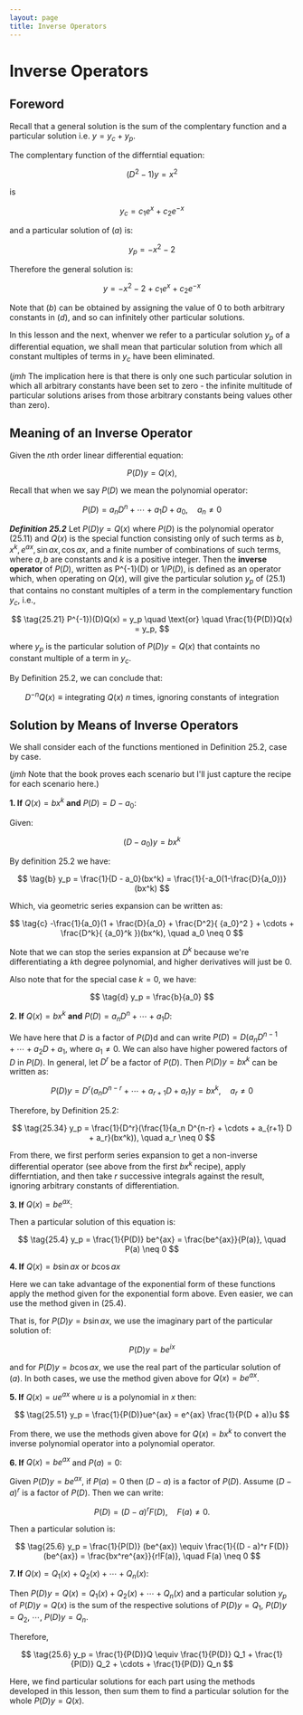 ```yaml
---
layout: page
title: Inverse Operators
---
```


# Inverse Operators

## Foreword


Recall that a general solution is the sum of the complentary function and a  particular solution i.e. $y = y_c + y_p$.

The complentary function of the differntial equation:

$$ \tag{a} (D^2 -1)y = x^2 $$

is

$$ \tag{b} y_c = c_1 e^x + c_2 e^{-x} $$

and a particular solution of $(a)$ is:

$$ \tag{c} y_p = -x^2 - 2 $$

Therefore the general solution is:

$$ \tag{d} y = -x^2 - 2 + c_1 e^x + c_2 e^{-x} $$

Note that $(b)$ can be obtained by assigning the value of 0 to both arbitrary constants in $(d)$, and so can infinitely other particular solutions.

In this lesson and the next, whenver we refer to a particular solution $y_p$ of a differential equation, we shall mean that particular solution from which all constant multiples of terms in $y_c$ have been eliminated.

(*jmh* The implication here is that there is only one such particular solution in which all arbitrary constants have been set to zero - the infinite multitude of particular solutions arises from those arbitrary constants being values other than zero).

## Meaning of an Inverse Operator

Given the $n$th order linear differential equation:

$$ \tag{25.1} P(D)y = Q(x),$$

Recall that when we say $P(D)$ we mean the polynomial operator:

$$ \tag{25.11} P(D) = a_n D^n + \cdots + a_1 D + a_0, \quad a_n \neq 0 $$

***Definition 25.2*** Let $P(D)y = Q(x)$ where $P(D)$ is the polynomial operator $(25.11)$ and $Q(x)$ is the special function consisting only of such terms as $b, x^k, e^{ax}, \sin{ax}, \cos{ax}$, and a finite number of combinations of such terms, where $a, b$ are constants and $k$ is a positive integer. Then the **inverse operator** of $P(D)$, written as P^{-1}(D) or $1/P(D)$, is defined as an operator which, when operating on $Q(x)$, will give the particular solution $y_p$ of $(25.1)$ that contains no constant multiples of a term in the complementary function $y_c$, i.e.,

$$ \tag{25.21} P^{-1})(D)Q(x) = y_p \quad \text{or} \quad \frac{1}{P(D)}Q(x) = y_p, $$

where $y_p$ is the particular solution of $P(D)y = Q(x)$ that containts no constant multiple of a term in $y_c$.

By Definition 25.2, we can conclude that:

$$ \tag{25.25} D^{-n}Q(x) \equiv \text{integrating}~Q(x)~n~\text{times, ignoring constants of integration} $$ 

## Solution by Means of Inverse Operators

We shall consider each of the functions mentioned in Definition 25.2, case by case.

(*jmh* Note that the book proves each scenario but I'll just capture the recipe for each scenario here.)

**1. If** $Q(x) = bx^k$ **and** $P(D) = D - a_0$:

Given:

$$ \tag{a} (D - a_0)y = bx^k $$

By definition 25.2 we have:

$$ \tag{b} y_p = \frac{1}{D - a_0}(bx^k) = \frac{1}{-a_0(1-\frac{D}{a_0})}(bx^k) $$

Which, via geometric series expansion can be written as:

$$ \tag{c} -\frac{1}{a_0}(1 + \frac{D}{a_0} + \frac{D^2}{ {a_0}^2 } + \cdots + \frac{D^k}{ {a_0}^k })(bx^k), \quad a_0 \neq 0 $$

Note that we can stop the series expansion at $D^k$ because we're differentiating a $k$th degree polynomial, and higher derivatives will just be $0$.

Also note that for the special case $k = 0$, we have:

$$ \tag{d} y_p = \frac{b}{a_0} $$


**2. If** $Q(x) = bx^k$ **and** $P(D) = a_n D^n + \cdots + a_1 D$:

We have here that $D$ is a factor of $P(D)$d and can write $P(D) = D(a_n D^{n-1} + \cdots + a_2 D + a_1$, where $a_1 \neq 0$. We can also have higher powered factors of $D$ in $P(D)$. In general, let $D^r$ be a factor of $P(D)$. Then $P(D)y = bx^k$ can be written as:

$$ \tag{a} P(D)y = D^r (a_n D^{n-r} + \cdots + a_{r+1} D + a_r)y = bx^k, \quad a_r \neq 0 $$

Therefore, by Definition 25.2:

$$ \tag{25.34} y_p = \frac{1}{D^r}(\frac{1}{a_n D^{n-r} + \cdots + a_{r+1} D + a_r}(bx^k)), \quad a_r \neq 0 $$ 

From there, we first perform series expansion to get a non-inverse differential operator (see above from the first $bx^k$ recipe), apply differntiation, and then take $r$ successive integrals against the result, ignoring arbitrary constants of differentiation.

**3. If** $Q(x) = be^{ax}$:

Then a particular solution of this equation is:

$$ \tag{25.4} y_p = \frac{1}{P(D)} be^{ax} = \frac{be^{ax}}{P(a)}, \quad P(a) \neq 0 $$

**4. If** $Q(x) = b\sin{ax}$ or $b\cos{ax}$

Here we can take advantage of the exponential form of these functions apply the method given for the exponential form above. Even easier, we can use
the method given in $(25.4)$.

That is, for $P(D)y = b\sin{ax}$, we use the imaginary part of the particular solution of:

$$ \tag{a} P(D)y = be^{ix} $$

and for $P(D)y = b\cos{ax}$, we use the real part of the particular solution of $(a)$. In both cases, we use the method given above for $Q(x) = be^{ax}$.

**5. If** $Q(x) = ue^{ax}$ where $u$ is a polynomial in $x$ then:

$$ \tag{25.51} y_p = \frac{1}{P(D)}ue^{ax} = e^{ax} \frac{1}{P(D + a)}u $$

From there, we use the methods given above for $Q(x) = bx^k$ to convert the inverse polynomial operator into a polynomial operator.

**6. If** $Q(x) = be^{ax}$ and $P(a) = 0$:

Given $P(D)y = be^{ax}$, if $P(a) = 0$ then $(D - a)$ is a factor of $P(D)$. Assume $(D - a)^r$ is a factor of $P(D)$. Then we can write:

$$ \tag{a} P(D) = (D - a)^r F(D), \quad F(a) \neq 0. $$

Then a particular solution is:

$$ \tag{25.6} y_p = \frac{1}{P(D)} (be^{ax}) \equiv \frac{1}{(D - a)^r F(D)} (be^{ax}) = \frac{bx^re^{ax}}{r!F(a)}, \quad F(a) \neq 0 $$

**7. If** $Q(x) = Q_1(x) + Q_2(x) + \cdots + Q_n(x)$:

Then $P(D)y = Q(x) = Q_1(x) + Q_2(x) + \cdots + Q_n(x)$ and a particular solution $y_p$ of $P(D)y = Q(x)$ is the sum of the respective solutions of $P(D)y = Q_1$, $P(D)y = Q_2$, $\cdots$, $P(D)y = Q_n$.

Therefore,

$$ \tag{25.6} y_p = \frac{1}{P(D)}Q \equiv \frac{1}{P(D)} Q_1 + \frac{1}{P(D)} Q_2 + \cdots + \frac{1}{P(D)} Q_n $$

Here, we find particular solutions for each part using the methods developed in this lesson, then sum them to find a particular solution for the whole $P(D)y = Q(x)$.

